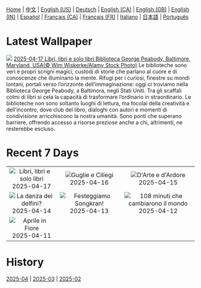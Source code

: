 [Home](../README.md) | [中文](zh-CN.md) | [English (US)](en-US.md) | [Deutsch](de-DE.md) | [English (CA)](en-CA.md) | [English (GB)](en-GB.md) | [English (IN)](en-IN.md) | [Español](es-ES.md) | [Français (CA)](fr-CA.md) | [Français (FR)](fr-FR.md) | [Italiano](it-IT.md) | [日本語](ja-JP.md) | [Português](pt-BR.md)

# Latest Wallpaper
![](https://www.bing.com/th?id=OHR.PeabodyBaltimore_IT-IT8224367841_UHD.jpg)
[2025-04-17 Libri, libri e solo libri Biblioteca George Peabody, Baltimore, Maryland, USA(© Wim Wiskerke/Alamy Stock Photo)](https://www.bing.com/th?id=OHR.PeabodyBaltimore_IT-IT8224367841_UHD.jpg)
Le biblioteche sono veri e propri scrigni magici, custodi di storie che parlano al cuore e di conoscenze che illuminano la mente. Rifugi per i curiosi, finestre su mondi lontani, portali verso l’orizzonte dell’immaginazione: oggi ci troviamo nella Biblioteca George Peabody, a Baltimora, negli Stati Uniti. Tra gli scaffali colmi di libri si cela la capacità di trasformare l’ordinario in straordinario. Le biblioteche non sono soltanto luoghi di lettura, ma focolai della creatività e dell’incontro, dove club del libro, dialoghi con autori e momenti di condivisione arricchiscono la nostra umanità. Sono ponti che superano barriere, offrendo accesso a risorse preziose anche a chi, altrimenti, ne resterebbe escluso.

# Recent 7 Days
|  |  |  |
|:---:|:---:|:---:|
| ![](https://www.bing.com/th?id=OHR.PeabodyBaltimore_IT-IT8224367841_400x240.jpg "Libri, libri e solo libri") 2025-04-17 | ![](https://www.bing.com/th?id=OHR.MilanSpringCiliegi_IT-IT8049577261_400x240.jpg "Guglie e Ciliegi") 2025-04-16 | ![](https://www.bing.com/th?id=OHR.BeachArt_IT-IT8015252028_400x240.jpg "D'Arte e d'Ardore") 2025-04-15 |
| ![](https://www.bing.com/th?id=OHR.SpottedDolphins_IT-IT7838462769_400x240.jpg "La danza dei delfini?") 2025-04-14 | ![](https://www.bing.com/th?id=OHR.ThailandPagodas_IT-IT7756165601_400x240.jpg "Festeggiamo Songkran!") 2025-04-13 | ![](https://www.bing.com/th?id=OHR.SpaceFlight_IT-IT7664385047_400x240.jpg "108 minuti che cambiarono il mondo") 2025-04-12 |
| ![](https://www.bing.com/th?id=OHR.TulipsWindmill_IT-IT0852704157_400x240.jpg "Aprile in Fiore") 2025-04-11 |  |  |

# History
[2025-04](../archives/wallpaper/it-IT/w_2025_04.md) | [2025-03](../archives/wallpaper/it-IT/w_2025_03.md) | [2025-02](../archives/wallpaper/it-IT/w_2025_02.md)

